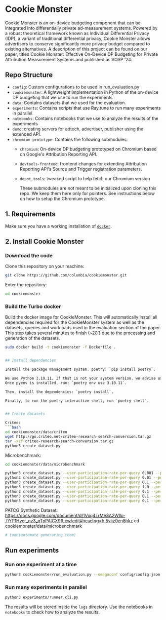 # Cookie Monster

Cookie Monster is an on-device budgeting component that can be integrated into differentially private ad-measurement systems.
Powered by a robust theoretical framework known as Individual Differential Privacy (IDP), a variant of traditional differential privacy, Cookie Monster allows advertisers to conserve significantly more privacy budget compared to existing alternatives.
A description of this project can be found on our paper, titled Cookie Monster: Effective On-Device DP Budgeting for Private Attribution Measurement Systems and published as SOSP '24.

## Repo Structure

- `config`: Custom configurations to be used in run_evaluation.py
- `cookiemonster`: A lightweight implementation in Python of the on-device DP budgeting that we use to run the experiments.
- `data`: Contains datasets that we used for the evaluation.
- `experiments`: Contains scripts that use Ray.tune to run many experiments in parallel.
- `notebooks`: Contains notebooks that we use to analyze the results of the experiments
- `demo`: creating servers for adtech, advertiser, publisher using the extended API.
- `chromium-prototype`: Contains the following submodules:
  - `chromium`: On-device DP budgeting prototyped on Chromium based on Google's Attribution Reporting API.
  - `devtools-frontend`: frontend changes for extending Attribution Reporting API's Source and Trigger registration parameters.
  - `depot_tools`: tweaked script to help fetch our Chromium version

    These submodules are not meant to be initialized upon cloning this repo. We keep them here only for pointers. See instructions below on how to setup the Chromium prototype.


## 1. Requirements

Make sure you have a working installation of [`docker`](https://docs.docker.com/get-docker/).

## 2. Install Cookie Monster
### Download the code

Clone this repository on your machine:
```bash
git clone https://github.com/columbia/cookiemonster.git
```

Enter the repository:
```bash
cd cookiemonster
```

### Build the Turbo docker

Build the docker image for CookieMonster. This will automatically install all dependencies required for the CookieMonster system as well as the datasets, queries and workloads used in the evaluation section of the paper. This step takes several minutes to finish (~20') due to the processing and generation of the datasets.
``` bash 
sudo docker build -t cookiemonster -f Dockerfile .


## Install dependencies

Install the package management system, poetry: `pip install poetry`.

We use Python 3.10.11. If that is not your system version, we advise using [pyenv](https://github.com/pyenv/pyenv).
Once pyenv is installed, run: `poetry env use 3.10.11`.

Then, install the dependencies: `poetry install`.

Finally, to run the poetry interactive shell, run `poetry shell`.


## Create datasets

Criteo:
```bash
cd cookiemonster/data/criteo
wget http://go.criteo.net/criteo-research-search-conversion.tar.gz
tar -xzf criteo-research-search-conversion.tar.gz
python3 create_dataset.py
```

Microbenchmark:
```bash
cd cookiemonster/data/microbenchmark

python3 create_dataset.py --user-participation-rate-per-query 0.001 --per-day-user-impressions-rate 0.1 &&
python3 create_dataset.py --user-participation-rate-per-query 0.01 --per-day-user-impressions-rate 0.1 &&
python3 create_dataset.py --user-participation-rate-per-query 0.1 --per-day-user-impressions-rate 0.1 &&
python3 create_dataset.py --user-participation-rate-per-query 1.0 --per-day-user-impressions-rate 0.1 &&
python3 create_dataset.py --user-participation-rate-per-query 0.1 --per-day-user-impressions-rate 0.001 &&
python3 create_dataset.py --user-participation-rate-per-query 0.1 --per-day-user-impressions-rate 0.01 &&
python3 create_dataset.py --user-participation-rate-per-query 0.1 --per-day-user-impressions-rate 1.0
```

PATCG Synthetic Dataset:
https://docs.google.com/document/d/1Vxq4LrMe3A2WIlu-7IYP1Hycr_nz3_qTpPAICX9fLcw/edit#heading=h.5viiz0en8hkz
cd cookiemonster/data/microbenchmark
```bash
# todo(automate generating them)
```

## Run experiments

### Run one experiment at a time
```bash
python3 cookiemonster/run_evaluation.py --omegaconf config/config.json
```

### Run many experiments in parallel
```bash
python3 experiments/runner.cli.py
```

The results will be stored inside the `logs` directory.
Use the notebooks in `notebooks` to check how to analyze the results.
